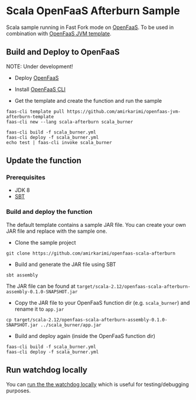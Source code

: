 # Scala OpenFaaS Afterburn Sample

Scala sample running in Fast Fork mode on [OpenFaaS](openfaas.com). To be used in combination with [OpenFaaS JVM template](https://github.com/amirkarimi/openfaas-jvm-afterburn-template).

## Build and Deploy to OpenFaaS

NOTE: Under development!

* Deploy [OpenFaaS](https://github.com/openfaas/faas#get-started-with-openfaas)

* Install [OpenFaaS CLI](https://github.com/openfaas/faas-cli#get-started-install-the-cli)

* Get the template and create the function and run the sample

```
faas-cli template pull https://github.com/amirkarimi/openfaas-jvm-afterburn-template
faas-cli new --lang scala-afterburn scala_burner

faas-cli build -f scala_burner.yml
faas-cli deploy -f scala_burner.yml
echo test | faas-cli invoke scala_burner
```

## Update the function

### Prerequisites

* JDK 8
* [SBT](http://www.scala-sbt.org/download.html)

### Build and deploy the function

The default template contains a sample JAR file. You can create your own JAR file and replace with the sample one.

* Clone the sample project

```
git clone https://github.com/amirkarimi/openfaas-scala-afterburn
```

* Build and generate the JAR file using SBT

```
sbt assembly
```

The JAR file can be found at `target/scala-2.12/openfaas-scala-afterburn-assembly-0.1.0-SNAPSHOT.jar`

* Copy the JAR file to your OpenFaaS function dir (e.g. `scala_burner`) and rename it to `app.jar`

```
cp target/scala-2.12/openfaas-scala-afterburn-assembly-0.1.0-SNAPSHOT.jar ../scala_burner/app.jar
```

* Build and deploy again (inside the OpenFaaS function dir)

```
faas-cli build -f scala_burner.yml
faas-cli deploy -f scala_burner.yml
```

## Run watchdog locally

You can [run the the watchdog locally](https://github.com/amirkarimi/openfaas-scala-afterburn#run-watchdog-locally) which is useful for testing/debugging purposes.
